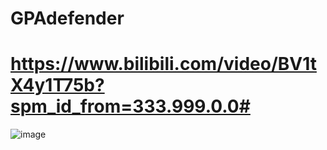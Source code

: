 # GPAdefender
# https://www.bilibili.com/video/BV1tX4y1T75b?spm_id_from=333.999.0.0# 
![image](https://user-images.githubusercontent.com/77261882/156352537-81075e30-2c0a-415b-a351-fab1cfc04761.png)

